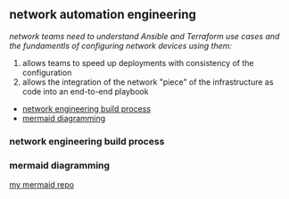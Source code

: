 ## network automation engineering   

_network teams need to understand Ansible and Terraform use cases and the fundamentls of configuring network devices using them:_   
1. allows teams to speed up deployments with consistency of the configuration  
2. allows the integration of the network "piece" of the infrastructure as code into an end-to-end playbook  

* [network engineering build process](#network-engineering-build-process)
* [mermaid diagramming](#mermaid-diagramming)  

### network engineering build process  

### mermaid diagramming  

[my mermaid repo](https://github.com/sdncoder/diagrams)
